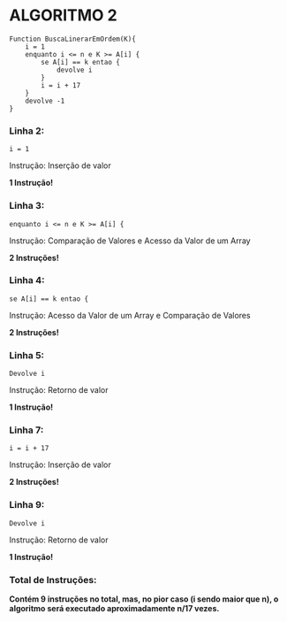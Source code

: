 # ALGORITMO 2

```http
Function BuscaLinerarEmOrdem(K){
    i = 1 
    enquanto i <= n e K >= A[i] {
        se A[i] == k entao {
            devolve i
        }
        i = i + 17 
    }
    devolve -1
}
```

### Linha 2:
```http
i = 1
```
Instrução: Inserção de valor

**1 Instrução!**

### Linha 3:
```http
enquanto i <= n e K >= A[i] {
```
Instrução: Comparação de Valores e Acesso da Valor de um Array

**2 Instruções!**

### Linha 4:
```http
se A[i] == k entao {
```
Instrução: Acesso da Valor de um Array e Comparação de Valores

**2 Instruções!**

### Linha 5:
```http
Devolve i
```
Instrução: Retorno de valor

**1 Instrução!**

### Linha 7: 
```http
i = i + 17
```
Instrução: Inserção de valor

**2 Instruções!**

### Linha 9:
```http
Devolve i
```
Instrução: Retorno de valor

**1 Instrução!**

### Total de Instruções:

**Contém 9 instruções no total, mas, no pior caso (i sendo maior que n), o algoritmo será executado aproximadamente n/17 vezes.**
